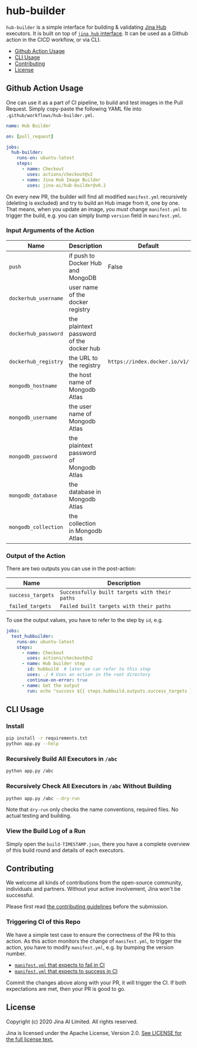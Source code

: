 # hub-builder

`hub-builder` is a simple interface for building & validating [Jina Hub](https://github.com/jina-ai/jina-hub) executors. It is built on top of [`jina hub` interface](https://github.com/jina-ai/jina). It can be used as a Github action in the CICD workflow, or via CLI.

<!-- START doctoc generated TOC please keep comment here to allow auto update -->
<!-- DON'T EDIT THIS SECTION, INSTEAD RE-RUN doctoc TO UPDATE -->


- [Github Action Usage](#github-action-usage)
- [CLI Usage](#cli-usage)
- [Contributing](#contributing)
- [License](#license)

<!-- END doctoc generated TOC please keep comment here to allow auto update -->



## Github Action Usage

One can use it as a part of CI pipeline, to build and test images in the Pull Request. Simply copy-paste the following YAML file into `.github/workflows/hub-builder.yml`. 

```yaml
name: Hub Builder

on: [pull_request]

jobs:
  hub-builder:
    runs-on: ubuntu-latest
    steps:
      - name: Checkout
        uses: actions/checkout@v2
      - name: Jina Hub Image Builder
        uses: jina-ai/hub-builder@v0.2
```

On every new PR, the builder will find all modified `manifest.yml` recursively (deleting is excluded) and try to build an Hub image from it, one by one. That means, when you update an image, you *must* change `manifest.yml` to trigger the build, e.g. you can simply bump `version` field in `manifest.yml`.


### Input Arguments of the Action

| Name | Description | Default |
| --- | --- | --- |
| `push` | if push to Docker Hub and MongoDB | False |
| `dockerhub_username` | user name of the docker registry | |
| `dockerhub_password` | the plaintext password of the docker hub| |
| `dockerhub_registry` | the URL to the registry | `https://index.docker.io/v1/` |
| `mongodb_hostname` | the host name of Mongodb Atlas | |
| `mongodb_username` | the user name of Mongodb Atlas | |
| `mongodb_password` | the plaintext password of Mongodb Atlas | |
| `mongodb_database` | the database in Mongodb Atlas | |
| `mongodb_collection` | the collection in Mongodb Atlas | |

### Output of the Action

There are two outputs you can use in the post-action:

| Name | Description |
| --- | --- |
|`success_targets` | `Successfully built targets with their paths` |
|`failed_targets` | `Failed built targets with their paths` |

To use the output values, you have to refer to the step by `id`, e.g.

```yaml
jobs:
  test_hubbuilder:
    runs-on: ubuntu-latest
    steps:
      - name: Checkout
        uses: actions/checkout@v2
      - name: Hub builder step
        id: hubbuild  # later we can refer to this step
        uses: ./ # Uses an action in the root directory
        continue-on-error: true
      - name: Get the output
        run: echo "success ${{ steps.hubbuild.outputs.success_targets }} failed ${{ steps.hubbuild.outputs.failed_targets }}"

``` 

## CLI Usage

### Install

```bash
pip install -r requirements.txt
python app.py --help
```

### Recursively Build All Executors in `/abc`

```bash
python app.py /abc
``` 

### Recursively Check All Executors in `/abc` Without Building

```bash
python app.py /abc --dry-run
```

Note that `dry-run` only checks the name conventions, required files. No actual testing and building. 

### View the Build Log of a Run

Simply open the `build-TIMESTAMP.json`, there you have a complete overview of this build round and details of each executors.

## Contributing

We welcome all kinds of contributions from the open-source community, individuals and partners. Without your active involvement, Jina won't be successful.

Please first read [the contributing guidelines](https://github.com/jina-ai/jina/blob/master/CONTRIBUTING.md) before the submission.


### Triggering CI of this Repo

We have a simple test case to ensure the correctness of the PR to this action. As this action monitors the change of `manifest.yml`, to trigger the action, you have to modify `manifest.yml`, e.g. by bumping the version number.

- [`manifest.yml` that expects to fail in CI](.github/workflows/tests/EmptyExecutor/manifest.yml)
- [`manifest.yml` that expects to success in CI](.github/workflows/tests/ImageReader/manifest.yml)

Commit the changes above along with your PR, it will trigger the CI. If both expectations are met, then your PR is good to go.

## License

Copyright (c) 2020 Jina AI Limited. All rights reserved.

Jina is licensed under the Apache License, Version 2.0. [See LICENSE for the full license text.](LICENSE)
